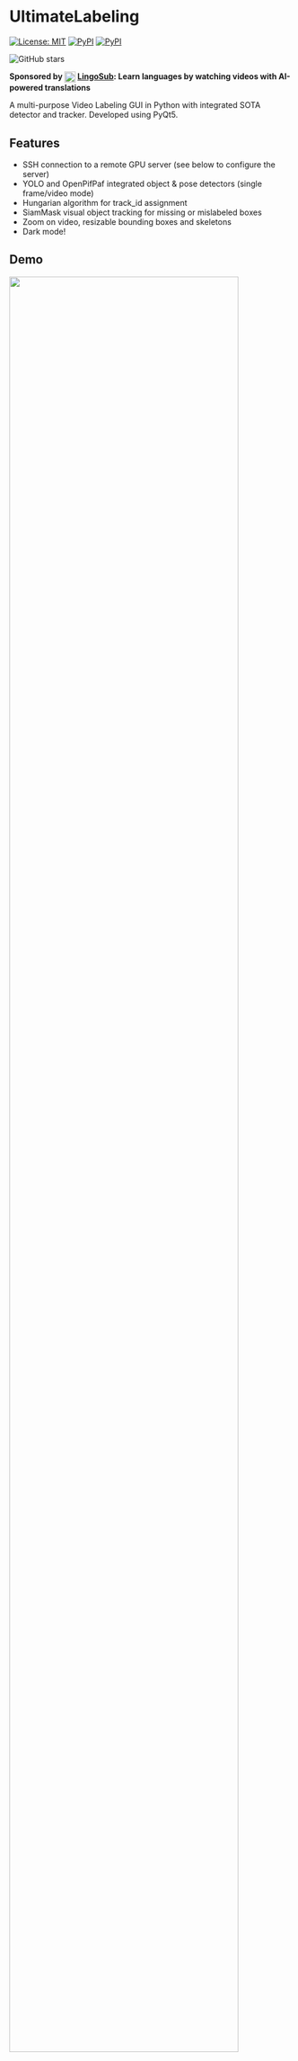# UltimateLabeling

[![License: MIT](https://img.shields.io/badge/License-MIT-yellow.svg)](https://opensource.org/licenses/MIT)
[![PyPI](https://img.shields.io/pypi/pyversions/ultimatelabeling.svg)](https://pypi.python.org/pypi/ultimatelabeling)
[![PyPI](https://img.shields.io/pypi/v/ultimatelabeling.svg)](https://pypi.python.org/pypi/ultimatelabeling) 

![GitHub stars](https://img.shields.io/github/stars/alexandre01/UltimateLabeling.svg?style=social)

**Sponsored by <img src="https://www.lingosub.com/icon.svg" height=20 width=20 style="vertical-align: middle;"/> [LingoSub](https://www.lingosub.com): Learn languages by watching videos with AI-powered translations**

A multi-purpose Video Labeling GUI in Python with integrated SOTA detector and tracker. Developed using PyQt5.

## Features
- SSH connection to a remote GPU server (see below to configure the server)
- YOLO and OpenPifPaf integrated object & pose detectors (single frame/video mode)
- Hungarian algorithm for track_id assignment
- SiamMask visual object tracking for missing or mislabeled boxes
- Zoom on video, resizable bounding boxes and skeletons
- Dark mode!

## Demo 
<img src="docs/ultimatelabeling.jpg" width="90%" />

<img src="docs/uptown_funk.jpg" width="45%" /> <img src="docs/roundabout.jpg" width="45%" />


The integrated object detectors and trackers are based on the following codes:
- [OpenPifPaf](https://github.com/vita-epfl/openpifpaf): for human pose estimation
- [YOLO darknet](https://github.com/AlexeyAB/darknet): for object detection
- [SiamMask](https://github.com/foolwood/SiamMask): for visual object tracking
- [Hungarian algorithm (scipy.optimize)](https://github.com/scipy/scipy): for optimal instance ID assignment


## Installation

Start by cloning the repository on your computer:
```bash
git clone https://github.com/alexandre01/UltimateLabeling.git
cd UltimateLabeling
```

We recommend installing the required packages in a virtual environment to avoid any library versions conflicts. The following will do this for you:
```bash
virtualenv --no-site-packages venv
source venv/bin/activate
pip install -r requirements.txt
```

Otherwise, just install the requirements on your main Python environment using `pip` as follows:
```bash
pip install -r requirements
```

Extract all frames from video files.
You can copy all your videos to the `data` folder and run the scrip to extract all videos in the folder by using
```
sh extract_all_videos_files.sh
```
or you can use the below script to extract one file
```
sh extract_all.sh data/video_file.MOV
```


Finally, open the GUI using: 
```bash
python -m ultimatelabeling.main
```

## Remote server configuration
To configure the remote GPU server (using the code in [server files](https://github.com/alexandre01/UltimateLabeling_server).), follow the steps below:

```bash
git clone https://github.com/alexandre01/UltimateLabeling_server.git
cd UltimateLabeling_server
pip install -r requirements.txt
bash siamMask/setup.sh
bash detection/setup.sh
```

The data images and videos should be placed in the folder `data`, similarly to the client code.

To extract video files, use the following script:

```bash
bash extract.sh data/video_file.mp4
```


## Input / output

To start labeling your videos, put these (folder of images or video file, the frames will be extracted automatically) inside the `data` folder. 

- Import labels: To import existing .CSV labels, hit `Cmd+I` (or `Ctrl+I`). UltimateLabeling expects to read one .CSV file per frame, in the format: "class_id", "xc", "yc", "w", "h".

- Export labels: The annotations are internally saved in the `output` folder. To export them in a unique .CSV file, hit `Cmd+E` (or `Ctrl+E`) and choose the destination location.

If you need other file formats for your projects, please write a GitHub issue or submit a Pull request.


## Shortcuts / mouse controls

<img src="docs/keyboard_shortcuts.jpg" width="50%" />

Keyboard:
- A (or Left key): next frame
- D (or Right key): previous frame
- W/S: class up/down
- T: start/stop tracking (last used tracker)
- Numberpad: assign given class_id
- Spacebar: play the video



Mouse:
- Click: select bounding box
- Click & hold: move in the image
- Cmd + click & hold: create new bounding box
- Right click: delete bounding box in current frame (+ in all previous / all following frames if the corresponding option is enabled)
- Scroll wheel (or swipe up/down): zoom in the image 


## Improvements / issues
Please write a GitHub issue if you experience any issue or wish an improvement. Or even better, submit a pull request! 

## Licence
Copyright (c) 2019 Alexandre Carlier, released under the MIT licence.
